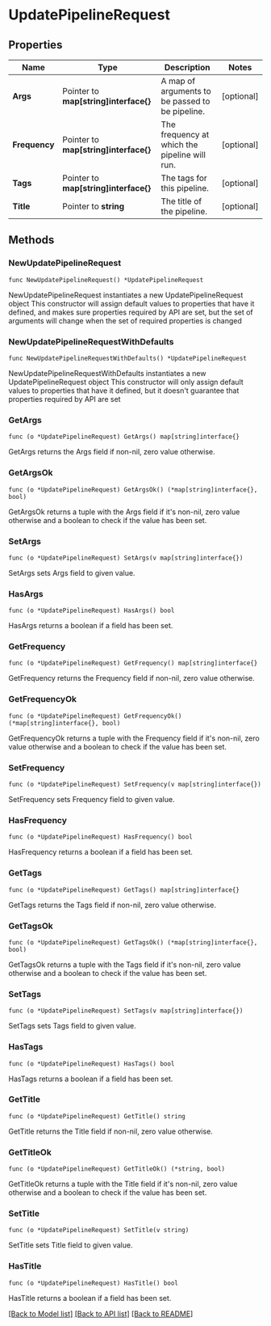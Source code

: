 # UpdatePipelineRequest

## Properties

Name | Type | Description | Notes
------------ | ------------- | ------------- | -------------
**Args** | Pointer to **map[string]interface{}** | A map of arguments to be passed to be pipeline. | [optional] 
**Frequency** | Pointer to **map[string]interface{}** | The frequency at which the pipeline will run. | [optional] 
**Tags** | Pointer to **map[string]interface{}** | The tags for this pipeline. | [optional] 
**Title** | Pointer to **string** | The title of the pipeline. | [optional] 

## Methods

### NewUpdatePipelineRequest

`func NewUpdatePipelineRequest() *UpdatePipelineRequest`

NewUpdatePipelineRequest instantiates a new UpdatePipelineRequest object
This constructor will assign default values to properties that have it defined,
and makes sure properties required by API are set, but the set of arguments
will change when the set of required properties is changed

### NewUpdatePipelineRequestWithDefaults

`func NewUpdatePipelineRequestWithDefaults() *UpdatePipelineRequest`

NewUpdatePipelineRequestWithDefaults instantiates a new UpdatePipelineRequest object
This constructor will only assign default values to properties that have it defined,
but it doesn't guarantee that properties required by API are set

### GetArgs

`func (o *UpdatePipelineRequest) GetArgs() map[string]interface{}`

GetArgs returns the Args field if non-nil, zero value otherwise.

### GetArgsOk

`func (o *UpdatePipelineRequest) GetArgsOk() (*map[string]interface{}, bool)`

GetArgsOk returns a tuple with the Args field if it's non-nil, zero value otherwise
and a boolean to check if the value has been set.

### SetArgs

`func (o *UpdatePipelineRequest) SetArgs(v map[string]interface{})`

SetArgs sets Args field to given value.

### HasArgs

`func (o *UpdatePipelineRequest) HasArgs() bool`

HasArgs returns a boolean if a field has been set.

### GetFrequency

`func (o *UpdatePipelineRequest) GetFrequency() map[string]interface{}`

GetFrequency returns the Frequency field if non-nil, zero value otherwise.

### GetFrequencyOk

`func (o *UpdatePipelineRequest) GetFrequencyOk() (*map[string]interface{}, bool)`

GetFrequencyOk returns a tuple with the Frequency field if it's non-nil, zero value otherwise
and a boolean to check if the value has been set.

### SetFrequency

`func (o *UpdatePipelineRequest) SetFrequency(v map[string]interface{})`

SetFrequency sets Frequency field to given value.

### HasFrequency

`func (o *UpdatePipelineRequest) HasFrequency() bool`

HasFrequency returns a boolean if a field has been set.

### GetTags

`func (o *UpdatePipelineRequest) GetTags() map[string]interface{}`

GetTags returns the Tags field if non-nil, zero value otherwise.

### GetTagsOk

`func (o *UpdatePipelineRequest) GetTagsOk() (*map[string]interface{}, bool)`

GetTagsOk returns a tuple with the Tags field if it's non-nil, zero value otherwise
and a boolean to check if the value has been set.

### SetTags

`func (o *UpdatePipelineRequest) SetTags(v map[string]interface{})`

SetTags sets Tags field to given value.

### HasTags

`func (o *UpdatePipelineRequest) HasTags() bool`

HasTags returns a boolean if a field has been set.

### GetTitle

`func (o *UpdatePipelineRequest) GetTitle() string`

GetTitle returns the Title field if non-nil, zero value otherwise.

### GetTitleOk

`func (o *UpdatePipelineRequest) GetTitleOk() (*string, bool)`

GetTitleOk returns a tuple with the Title field if it's non-nil, zero value otherwise
and a boolean to check if the value has been set.

### SetTitle

`func (o *UpdatePipelineRequest) SetTitle(v string)`

SetTitle sets Title field to given value.

### HasTitle

`func (o *UpdatePipelineRequest) HasTitle() bool`

HasTitle returns a boolean if a field has been set.


[[Back to Model list]](../README.md#documentation-for-models) [[Back to API list]](../README.md#documentation-for-api-endpoints) [[Back to README]](../README.md)



